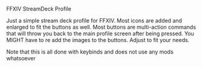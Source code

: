 FFXIV StreamDeck Profile

Just a simple stream deck profile for FFXIV. Most icons are added and enlarged to fit the buttons as well.
Most buttons are multi-action commands that will throw you back to the main profile screen after being pressed.
You MIGHT have to re add the images to the buttons. Adjust to fit your needs. 

Note that this is all done with keybinds and does not use any mods whatsoever
